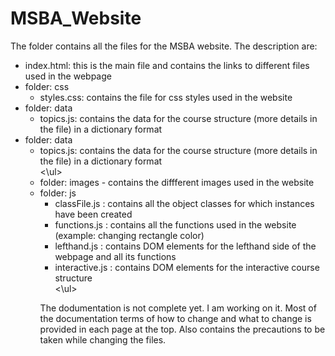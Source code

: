 # MSBA_Website
The folder contains all the files for the MSBA website. The description are:<br>
<ul>
  <li> index.html: this is the main file and contains the links to different files used in the webpage </li>
  
  <li> folder: css
   <ul>
     <li> styles.css: contains the file for css styles used in the website </li>
   </ul>
  </li>
  
  
  <li> folder: data
   <ul>
     <li> topics.js: contains the data for the course structure (more details in the file) in a dictionary format</li>
   </ul>
  </li>
  
  <li> folder: data
   <ul>
     <li> topics.js: contains the data for the course structure (more details in the file) in a dictionary format</li> 
   <\ul>
  </li>
     
  <li> folder: images - contains the diffferent images used in the website </li>
  <li> folder: js
   <ul>
     <li> classFile.js : contains all the object classes for which instances have been created </li>
     <li> functions.js : contains all the functions used in the website (example: changing rectangle color)</li>
     <li> lefthand.js : contains DOM elements for the lefthand side of the webpage and all its functions </li>
     <li> interactive.js : contains DOM elements for the interactive course structure </li>
   <\ul>
  </li>
 </ul>
 
The dodumentation is not complete yet. I am working on it. Most of the documentation terms of how to change and what to change is provided in each page at the top. Also contains the precautions to be taken while changing the files.
